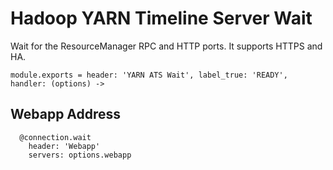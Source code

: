 
# Hadoop YARN Timeline Server Wait

Wait for the ResourceManager RPC and HTTP ports. It supports HTTPS and HA.

    module.exports = header: 'YARN ATS Wait', label_true: 'READY', handler: (options) ->

## Webapp Address

      @connection.wait
        header: 'Webapp'
        servers: options.webapp
